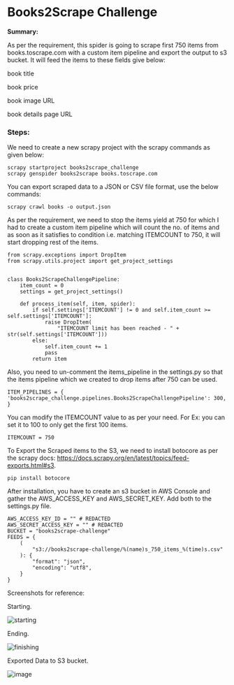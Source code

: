 # Books2Scrape Challenge
**Summary:**

As per the requirement, this spider is going to scrape first 750 items from books.toscrape.com with a custom item pipeline and export the output to s3 bucket. It will feed the items to these fields give below:

book title

book price

book image URL

book details page URL

### Steps:
We need to create a new scrapy project with the scrapy commands as given below:

```
scrapy startproject books2scrape_challenge
scrapy genspider books2scrape books.toscrape.com
```

You can export scraped data to a JSON or CSV file format, use the below commands:

```
scrapy crawl books -o output.json
```

As per the requirement, we need to stop the items yield at 750 for which I had to create a custom item pipeline which will count the no. of items and as soon as it satisfies to condition i.e. matching ITEMCOUNT to 750, it will start dropping rest of the items.

```
from scrapy.exceptions import DropItem
from scrapy.utils.project import get_project_settings


class Books2ScrapeChallengePipeline:
    item_count = 0
    settings = get_project_settings()

    def process_item(self, item, spider):
        if self.settings['ITEMCOUNT'] != 0 and self.item_count >= self.settings['ITEMCOUNT']:
            raise DropItem(
                "ITEMCOUNT limit has been reached - " + str(self.settings['ITEMCOUNT']))
        else:
            self.item_count += 1
            pass
        return item
```

Also, you need to un-comment the items_pipeline in the settings.py so that the items pipeline which we created to drop items after 750 can be used.

``
ITEM_PIPELINES = {
'books2scrape_challenge.pipelines.Books2ScrapeChallengePipeline': 300,
}
``

You can modify the ITEMCOUNT value to as per your need. For Ex: you can set it to 100 to only get the first 100 items.

```
ITEMCOUNT = 750
```

To Export the Scraped items to the S3, we need to install botocore as per the scrapy docs: https://docs.scrapy.org/en/latest/topics/feed-exports.html#s3.

```
pip install botocore
```

After installation, you have to create an s3 bucket in AWS Console and gather the AWS_ACCESS_KEY and AWS_SECRET_KEY. Add both to the settings.py file.

```
AWS_ACCESS_KEY_ID = "" # REDACTED
AWS_SECRET_ACCESS_KEY = "" # REDACTED
BUCKET = "books2scrape-challenge"
FEEDS = {
    (
        "s3://books2scrape-challenge/%(name)s_750_items_%(time)s.csv"
    ): {
        "format": "json",
        "encoding": "utf8",
    }
}
```

Screenshots for reference:

Starting.

![starting](https://user-images.githubusercontent.com/132034355/235129913-c9c07a29-1144-4f95-9e8c-472769c748fe.png)

Ending.

![finishing](https://user-images.githubusercontent.com/132034355/235130171-98b5584d-4acb-451a-b12e-646773f5fc0d.png)

Exported Data to S3 bucket.

![image](https://user-images.githubusercontent.com/132034355/235129957-220e6572-2595-47aa-95ee-cbdb2148e414.png)

